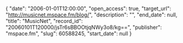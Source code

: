 {
  "date": "2006-01-01T12:00:00", 
  "open_access": true, 
  "target_url": "http://musicnet.mspace.fm/blog/", 
  "description": "", 
  "end_date": null, 
  "title": "MusicNet", 
  "record_id": "20060101T120000/jsTr6sBBOOtjqNWy3o8/kg==", 
  "publisher": "mspace.fm", 
  "slug": 60588245, 
  "start_date": null
}


